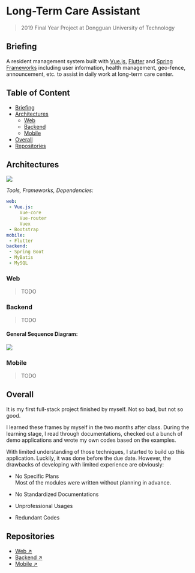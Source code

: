 # Long-Term Care Assistant

> 2019 Final Year Project at Dongguan University of Technology

## Briefing
A resident management system built with [Vue.js](https://vuejs.org), [Flutter](https://flutter.dev) and [Spring Frameworks](https://spring.io) including user information, health management, geo-fence, announcement, etc. to assist in daily work at long-term care center.  

## Table of Content
- [Briefing](#briefing)
- [Architectures](#architectures)
  - [Web](#web)
  - [Backend](#backend)
  - [Mobile](#mobile)
- [Overall](#overall)
- [Repositories](#repositories)

## Architectures
![](https://mermaid.ink/img/eyJjb2RlIjoiZ3JhcGggTFJcbiAgICBBW0Jyb3dzZXIvaU9TL0FuZHJvaWRdIC0tPnxTZW5kIFJlcXVlc3R8IEJbV2ViIFNlcnZlcl1cbiAgICBCIC0tPiB8UXVlcnl8IENbRGF0YWJhc2VdXG4gICAgQyAtLT58UmV0dXJuIERhdGF8IEJcbiAgICBCIC0tPnxSZXNwb25zZXwgQSIsIm1lcm1haWQiOnsidGhlbWUiOiJkZWZhdWx0In0sInVwZGF0ZUVkaXRvciI6dHJ1ZSwiYXV0b1N5bmMiOnRydWUsInVwZGF0ZURpYWdyYW0iOnRydWV9)

*Tools, Frameworks, Dependencies:*
```yml
web: 
 - Vue.js:
     Vue-core
     Vue-router
     Vuex
 - Bootstrap
mobile:
 - Flutter
backend:
 - Spring Boot
 - MyBatis
 - MySQL
```

### Web
> TODO

### Backend
> TODO

#### General Sequence Diagram: 
![](https://mermaid.ink/img/eyJjb2RlIjoic2VxdWVuY2VEaWFncmFtXG4gICAgVXNlci0-PitDb250cm9sbGVyOiBSZXF1ZXN0XG4gICAgQ29udHJvbGxlci0-PkNvbnRyb2xsZXI6IEF1dGhlbnRpY2F0aW9uIHdpdGggc2Vzc2lvblxuICAgIENvbnRyb2xsZXItLT4-VXNlcjogQXV0aGVudGljYXRpb24gRmFpbGVkXG4gICAgQ29udHJvbGxlci0-PitTZXJ2aWNlOiBBdXRoZW50aWNhdGlvbiB3aXRoIFVzZXIgY3JlZGVudGlhbHNcbiAgICBTZXJ2aWNlLT4-K0RhdGEgQWNjZXNzIE9iamVjdDogQXV0aGVudGljYXRpb24gU2VydmljZVxuICAgIERhdGEgQWNjZXNzIE9iamVjdC0-PitEYXRhYmFzZTogUXVlcnlcbiAgICBEYXRhYmFzZS0tPj5EYXRhIEFjY2VzcyBPYmplY3Q6ICBSZXR1cm4gUXVlcnkgUmVzdWx0XG4gICAgRGF0YSBBY2Nlc3MgT2JqZWN0LS0-PlNlcnZpY2U6IFJldHVybiBEQU9cbiAgICBTZXJ2aWNlLS0-PkNvbnRyb2xsZXI6IFZlcmlmeSBBdXRoZW50aWNhdGlvblxuICAgIENvbnRyb2xsZXItLT4-VXNlcjogQXV0aGVudGljYXRpb24gRmFpbGVkXG4gICAgQ29udHJvbGxlci0-PkNvbnRyb2xsZXI6IEF1dGhlbnRpY2F0aW9uIFBhc3NcbiAgICBDb250cm9sbGVyLT4-U2VydmljZTogQ29udGludWUgUmVxdWVzdFxuICAgIFNlcnZpY2UtPj5EYXRhIEFjY2VzcyBPYmplY3Q6IFJlcXVlc3QgREFPXG4gICAgRGF0YSBBY2Nlc3MgT2JqZWN0LT4-RGF0YWJhc2U6IFF1ZXJ5XG4gICAgRGF0YWJhc2UtLT4-LURhdGEgQWNjZXNzIE9iamVjdDogUmV0dXJuIFF1ZXJ5IFJlc3VsdFxuICAgIERhdGEgQWNjZXNzIE9iamVjdC0tPj4tU2VydmljZTogUmV0dXJuIERBT1xuICAgIFNlcnZpY2UtLT4-LUNvbnRyb2xsZXI6IEFzc2VtYmxlIEpTT05cbiAgICBDb250cm9sbGVyLS0-Pi1Vc2VyOiBSZWNlaXZlIERhdGFcbiAgICAgICAgICAgICIsIm1lcm1haWQiOnsidGhlbWUiOiJkZWZhdWx0In0sInVwZGF0ZUVkaXRvciI6ZmFsc2UsImF1dG9TeW5jIjp0cnVlLCJ1cGRhdGVEaWFncmFtIjpmYWxzZX0)

### Mobile
> TODO

## Overall
It is my first full-stack project finished by myself.  Not so bad, but not so good.

I learned these frames by myself in the two months after class. During the learning stage, I read through documentations, checked out a bunch of demo applications and wrote my own codes based on the examples. 

With limited understanding of those techniques, I started to build up this application. Luckily, it was done before the due date. However, the drawbacks of developing with limited experience are obviously:

- No Specific Plans  
  Most of the modules were written without planning in advance. 

- No Standardized Documentations
  
- Unprofessional Usages

- Redundant Codes

## Repositories
- [Web ↗️](https://github.com/puiiyuen/ltc-assistant-frontend)
- [Backend ↗️](https://github.com/puiiyuen/ltc-assistant-backend)
- [Mobile ↗️](https://github.com/puiiyuen/ltc-assistant-mobile)